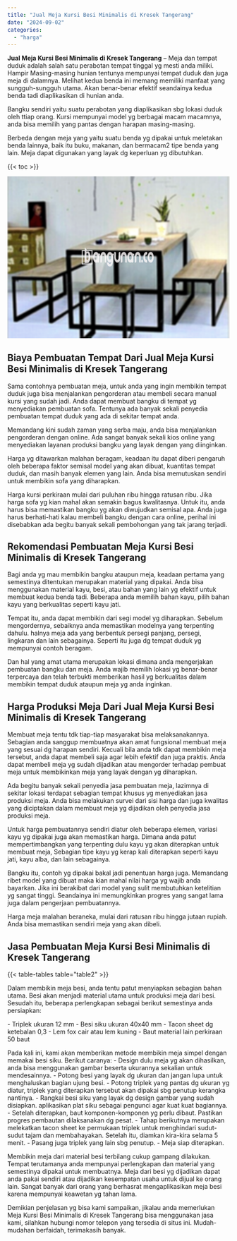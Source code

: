 ```yaml
---
title: "Jual Meja Kursi Besi Minimalis di Kresek Tangerang"
date: "2024-09-02"
categories: 
  - "harga"
---
```


**Jual Meja Kursi Besi Minimalis di Kresek Tangerang** – Meja dan tempat duduk adalah salah satu perabotan tempat tinggal yg mesti anda miliki. Hampir Masing-masing hunian tentunya mempunyai tempat duduk dan juga meja di dalamnya. Melihat kedua benda ini memang memiliki manfaat yang sungguh-sungguh utama. Akan benar-benar efektif seandainya kedua benda tadi diaplikasikan di hunian anda.

Bangku sendiri yaitu suatu perabotan yang diaplikasikan sbg lokasi duduk oleh ttiap orang. Kursi mempunyai model yg berbagai macam macamnya, anda bisa memilih yang pantas dengan harapan masing-masing.

Berbeda dengan meja yang yaitu suatu benda yg dipakai untuk meletakan benda lainnya, baik itu buku, makanan, dan bermacam2 tipe benda yang lain. Meja dapat digunakan yang layak dg keperluan yg dibutuhkan.

{{< toc >}}

![Jual Meja Kursi Besi Minimalis di Kresek Tangerang](/images/jual-meja-besi-murah14.png)

## Biaya Pembuatan Tempat Dari Jual Meja Kursi Besi Minimalis di Kresek Tangerang

Sama contohnya pembuatan meja, untuk anda yang ingin membikin tempat duduk juga bisa menjalankan pengorderan atau membeli secara manual kursi yang sudah jadi. Anda dapat membuat bangku di tempat yg menyediakan pembuatan sofa. Tentunya ada banyak sekali penyedia pembuatan tempat duduk yang ada di sekitar tempat anda.

Memandang kini sudah zaman yang serba maju, anda bisa menjalankan pengorderan dengan online. Ada sangat banyak sekali kios online yang menyediakan layanan produksi bangku yang layak dengan yang diinginkan.

Harga yg ditawarkan malahan beragam, keadaan itu dapat diberi pengaruh oleh beberapa faktor semisal model yang akan dibuat, kuantitas tempat duduk, dan masih banyak elemen yang lain. Anda bisa memutuskan sendiri untuk membikin sofa yang diharapkan.

Harga kursi perkiraan mulai dari puluhan ribu hingga ratusan ribu. Jika harga sofa yg kian mahal akan semakin bagus kwalitasnya. Untuk itu, anda harus bisa memastikan bangku yg akan diwujudkan semisal apa. Anda juga harus berhati-hati kalau membeli bangku dengan cara online, perihal ini disebabkan ada begitu banyak sekali pembohongan yang tak jarang terjadi.

## Rekomendasi Pembuatan Meja Kursi Besi Minimalis di Kresek Tangerang

Bagi anda yg mau membikin bangku ataupun meja, keadaan pertama yang semestinya ditentukan merupakan material yang dipakai. Anda bisa menggunakan material kayu, besi, atau bahan yang lain yg efektif untuk membuat kedua benda tadi. Beberapa anda memilih bahan kayu, pilih bahan kayu yang berkualitas seperti kayu jati.

Tempat itu, anda dapat membikin dari segi model yg diharapkan. Sebelum mengordernya, sebaiknya anda memastikan modelnya yang terpenting dahulu. halnya meja ada yang berbentuk persegi panjang, persegi, lingkaran dan lain sebagainya. Seperti itu juga dg tempat duduk yg mempunyai contoh beragam.

Dan hal yang amat utama merupakan lokasi dimana anda mengerjakan pembuatan bangku dan meja. Anda wajib memilih lokasi yg benar-benar terpercaya dan telah terbukti memberikan hasil yg berkualitas dalam membikin tempat duduk ataupun meja yg anda inginkan.

## Harga Produksi Meja Dari Jual Meja Kursi Besi Minimalis di Kresek Tangerang

Membuat meja tentu tdk tiap-tiap masyarakat bisa melaksanakannya. Sebagian anda sanggup membuatnya akan amat fungsional membuat meja yang sesuai dg harapan sendiri. Kecuali bila anda tdk dapat membikin meja tersebut, anda dapat membeli saja agar lebih efektif dan juga praktis. Anda dapat membeli meja yg sudah dijadikan atau mengorder terhadap pembuat meja untuk membikinkan meja yang layak dengan yg diharapkan.

Ada begitu banyak sekali penyedia jasa pembuatan meja, lazimnya di sekitar lokasi terdapat sebagian tempat khusus yg menyediakan jasa produksi meja. Anda bisa melakukan survei dari sisi harga dan juga kwalitas yang diciptakan dalam membuat meja yg dijadikan oleh penyedia jasa produksi meja.

Untuk harga pembuatannya sendiri diatur oleh beberapa elemen, variasi kayu yg dipakai juga akan memastikan harga. Dimana anda patut mempertimbangkan yang terpenting dulu kayu yg akan diterapkan untuk membuat meja, Sebagian tipe kayu yg kerap kali diterapkan seperti kayu jati, kayu alba, dan lain sebagainya.

Bangku itu, contoh yg dipakai bakal jadi penentuan harga juga. Memandang ribet model yang dibuat maka kian mahal nilai harga yg wajib anda bayarkan. Jika ini berakibat dari model yang sulit membutuhkan ketelitian yg sangat tinggi. Seandainya ini memungkinkan progres yang sangat lama juga dalam pengerjaan pembuatannya.

Harga meja malahan beraneka, mulai dari ratusan ribu hingga jutaan rupiah. Anda bisa memastikan sendiri meja yang akan dibeli.

## Jasa Pembuatan Meja Kursi Besi Minimalis di Kresek Tangerang

{{< table-tables table="table2" >}}

Dalam membikin meja besi, anda tentu patut menyiapkan sebagian bahan utama. Besi akan menjadi material utama untuk produksi meja dari besi. Sesudah itu, beberapa perlengkapan sebagai berikut semestinya anda persiapkan:

\- Triplek ukuran 12 mm - Besi siku ukuran 40x40 mm - Tacon sheet dg ketebalan 0,3 - Lem fox cair atau lem kuning - Baut material lain perkiraan 50 baut

Pada kali ini, kami akan memberikan metode membikin meja simpel dengan memakai besi siku. Berikut caranya: - Design dulu meja yg akan dihasilkan, anda bisa menggunakan gambar beserta ukurannya sekalian untuk mendesainnya. - Potong besi yang layak dg ukuran dan jangan lupa untuk menghaluskan bagian ujung besi. - Potong triplek yang pantas dg ukuran yg diatur, triplek yang diterapkan tersebut akan dipakai sbg penutup kerangka nantinya. - Rangkai besi siku yang layak dg design gambar yang sudah disiapkan. aplikasikan plat siku sebagai pengunci agar kuat kuat bagiannya. - Setelah diterapkan, baut komponen-komponen yg perlu dibaut. Pastikan progres pembautan dilaksanakan dg pesat. - Tahap berikutnya merupakan melekatkan tacon sheet ke permukaan triplek untuk menghindari sudut-sudut tajam dan membahayakan. Setelah itu, diamkan kira-kira selama 5 menit. - Pasang juga triplek yang lain sbg penutup. - Meja siap diterapkan.

Membikin meja dari material besi terbilang cukup gampang dilakukan. Tempat terutamanya anda mempunyai perlengkapan dan material yang semestinya dipakai untuk membuatnya. Meja dari besi yg dijadikan dapat anda pakai sendiri atau dijadikan kesempatan usaha untuk dijual ke orang lain. Sangat banyak dari orang yang berhasrat mengaplikasikan meja besi karena mempunyai keawetan yg tahan lama.

Demikian penjelasan yg bisa kami sampaikan, jikalau anda memerlukan Meja Kursi Besi Minimalis di Kresek Tangerang bisa menggunakan jasa kami, silahkan hubungi nomor telepon yang tersedia di situs ini. Mudah-mudahan berfaidah, terimakasih banyak.
